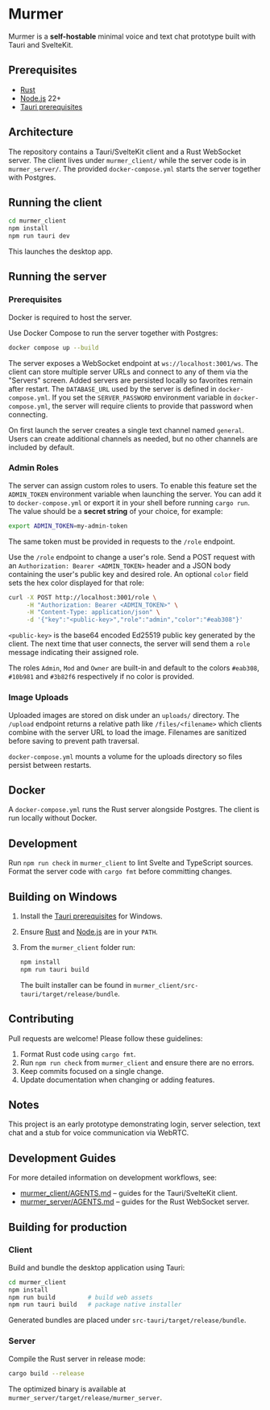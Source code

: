 # Murmer

Murmer is a **self-hostable** minimal voice and text chat prototype built with Tauri and SvelteKit.

## Prerequisites
- [Rust](https://www.rust-lang.org/tools/install)
- [Node.js](https://nodejs.org) 22+
- [Tauri prerequisites](https://v2.tauri.app/start/prerequisites/)

## Architecture
The repository contains a Tauri/SvelteKit client and a Rust WebSocket server.
The client lives under `murmer_client/` while the server code is in
`murmer_server/`. The provided `docker-compose.yml` starts the server together
with Postgres.

## Running the client
```bash
cd murmer_client
npm install
npm run tauri dev
```
This launches the desktop app.

## Running the server
### Prerequisites
Docker is required to host the server.

Use Docker Compose to run the server together with Postgres:
```bash
docker compose up --build
```
The server exposes a WebSocket endpoint at `ws://localhost:3001/ws`. The client can store multiple server URLs and connect to any of them via the "Servers" screen. Added servers are persisted locally so favorites remain after restart.
The `DATABASE_URL` used by the server is defined in `docker-compose.yml`.
If you set the `SERVER_PASSWORD` environment variable in `docker-compose.yml`, the server will require clients to provide that password when connecting.

On first launch the server creates a single text channel named `general`. Users
can create additional channels as needed, but no other channels are included by
default.

### Admin Roles

The server can assign custom roles to users. To enable this feature set the `ADMIN_TOKEN`
environment variable when launching the server. You can add it to
`docker-compose.yml` or export it in your shell before running `cargo run`.
The value should be a **secret string** of your choice, for example:

```bash
export ADMIN_TOKEN=my-admin-token
```
The same token must be provided in requests to the `/role` endpoint.

Use the `/role` endpoint to change a user's role. Send a POST request with an
`Authorization: Bearer <ADMIN_TOKEN>` header and a JSON body containing the
user's public key and desired role. An optional `color` field sets the hex color
displayed for that role:

```bash
curl -X POST http://localhost:3001/role \
     -H "Authorization: Bearer <ADMIN_TOKEN>" \
     -H "Content-Type: application/json" \
     -d '{"key":"<public-key>","role":"admin","color":"#eab308"}'
```

`<public-key>` is the base64 encoded Ed25519 public key generated by the client.
The next time that user connects, the server will send them a `role` message
indicating their assigned role.

The roles `Admin`, `Mod` and `Owner` are built-in and default to the colors
`#eab308`, `#10b981` and `#3b82f6` respectively if no color is provided.

### Image Uploads

Uploaded images are stored on disk under an `uploads/` directory. The `/upload` endpoint returns a relative path like `/files/<filename>` which clients combine with the server URL to load the image. Filenames are sanitized before saving to prevent path traversal.

`docker-compose.yml` mounts a volume for the uploads directory so files persist between restarts.

## Docker
A `docker-compose.yml` runs the Rust server alongside Postgres. The client is run locally without Docker.

## Development
Run `npm run check` in `murmer_client` to lint Svelte and TypeScript sources.
Format the server code with `cargo fmt` before committing changes.

## Building on Windows

1. Install the [Tauri prerequisites](https://v2.tauri.app/start/prerequisites/) for Windows.
2. Ensure [Rust](https://www.rust-lang.org/tools/install) and [Node.js](https://nodejs.org) are in your `PATH`.
3. From the `murmer_client` folder run:

   ```bash
   npm install
   npm run tauri build
   ```

   The built installer can be found in `murmer_client/src-tauri/target/release/bundle`.

## Contributing

Pull requests are welcome! Please follow these guidelines:

1. Format Rust code using `cargo fmt`.
2. Run `npm run check` from `murmer_client` and ensure there are no errors.
3. Keep commits focused on a single change.
4. Update documentation when changing or adding features.

## Notes
This project is an early prototype demonstrating login, server selection, text chat and a stub for voice communication via WebRTC.

## Development Guides

For more detailed information on development workflows, see:
- [murmer_client/AGENTS.md](murmer_client/AGENTS.md) – guides for the Tauri/SvelteKit client.
- [murmer_server/AGENTS.md](murmer_server/AGENTS.md) – guides for the Rust WebSocket server.

## Building for production

### Client
Build and bundle the desktop application using Tauri:
```bash
cd murmer_client
npm install
npm run build         # build web assets
npm run tauri build   # package native installer
```
Generated bundles are placed under `src-tauri/target/release/bundle`.

### Server
Compile the Rust server in release mode:
```bash
cargo build --release
```
The optimized binary is available at `murmer_server/target/release/murmer_server`.

